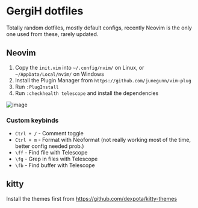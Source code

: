 # GergiH dotfiles

Totally random dotfiles, mostly default configs, recently Neovim is the only one used from these, rarely updated.

## Neovim

1. Copy the `init.vim` into `~/.config/nvim/` on Linux, or `~/AppData/Local/nvim/` on Windows
2. Install the Plugin Manager from `https://github.com/junegunn/vim-plug`
3. Run `:PlugInstall`
4. Run `:checkhealth telescope` and install the dependencies

![image](https://user-images.githubusercontent.com/30079559/188261525-4085c941-e9a1-4094-b1c1-b36c27c9e7c5.png)

### Custom keybinds

- `Ctrl + /` - Comment toggle
- `Ctrl + m` - Format with Neoformat (not really working most of the time, better config needed prob.)
- `\ff` - Find file with Telescope
- `\fg` - Grep in files with Telescope
- `\fb` - Find buffer with Telescope

## kitty

Install the themes first from https://github.com/dexpota/kitty-themes
